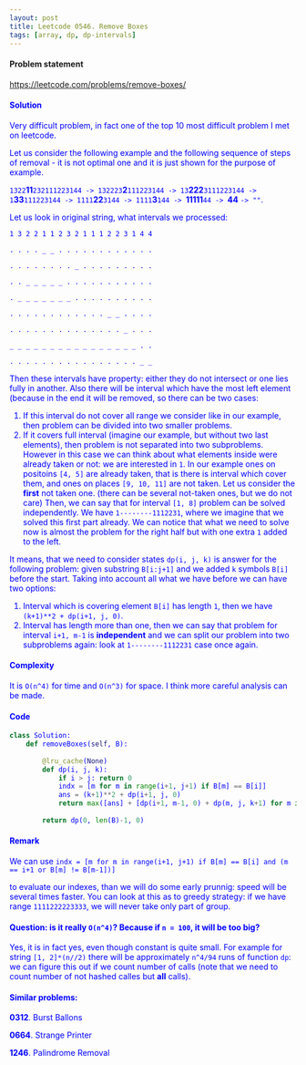 ```yaml
---
layout: post
title: Leetcode 0546. Remove Boxes
tags: [array, dp, dp-intervals]
---
```


#### Problem statement

<a href="https://leetcode.com/problems/remove-boxes/"> <font color = blue>https://leetcode.com/problems/remove-boxes/

#### Solution
Very difficult problem, in fact one of the top 10 most difficult problem I met on leetcode.

Let us consider the following example and the following sequence of steps of removal - it is not optimal one and it is just shown for the purpose of example. 

`1322`**11**`232111223144 -> 132223`**2**`111223144 -> 13`**222**`3111223144 -> 1`**33**`111223144 -> 1111`**22**`3144 -> 1111`**3**`144 -> `**11111**`44 -> `**44** `-> ""`.

Let us look in original string, what intervals we processed: 

`1 3 2 2 1 1 2 3 2 1 1 1 2 2 3 1 4 4`

`. . . . _ _ . . . . . . . . . . . .`

`. . . . . . . . _ . . . . . . . . .`

`. . _ _ _ _ _ . . . . . . . . . . .`

`. _ _ _ _ _ _ _ . . . . . . . . . .`

`. . . . . . . . . . . . _ _ . . . .`

`. . . . . . . . . . . . . . _ . . .`

`_ _ _ _ _ _ _ _ _ _ _ _ _ _ _ _ . .`

`. . . . . . . . . . . . . . . . _ _`

Then these intervals have property: either they do not intersect or one lies fully in another. Also there will be interval which have the most left element (because in the end it will be removed, so there can be two cases:

1. If this interval do not cover all range we consider like in our example, then problem can be divided into two smaller problems.
2. If it covers full interval (imagine our example, but without two last elements), then problem is not separated into two subproblems. However in this case we can think about what elements inside were already taken or not: we are interested in `1`. In our example ones on positoins `[4, 5]` are already taken, that is there is interval which cover them, and ones on places `[9, 10, 11]` are not taken. Let us consider the **first** not taken one. (there can be several not-taken ones, but we do not care) Then, we can say that for interval `[1, 8]` problem can be solved independently. We have `1--------1112231`, where we imagine that we solved this first part already. We can notice that what we need to solve now is almost the problem for the right half but with one extra `1` added to the left.

It means, that we need to consider states `dp(i, j, k)` is answer for the following problem: given substring `B[i:j+1]` and we added `k` symbols `B[i]` before the start. Taking into account all what we have before we can have two options:

1. Interval which is covering element `B[i]` has length `1`, then we have `(k+1)**2 + dp(i+1, j, 0)`.
2. Interval has length more than one, then we can say that problem for interval `i+1, m-1` is **independent** and we can split our problem into two subproblems again: look at `1--------1112231` case once again.

#### Complexity
It is `O(n^4)` for time and `O(n^3)` for space. I think more careful analysis can be made.


#### Code
```python
class Solution:
    def removeBoxes(self, B):
        
        @lru_cache(None)
        def dp(i, j, k):
            if i > j: return 0
            indx = [m for m in range(i+1, j+1) if B[m] == B[i]]
            ans = (k+1)**2 + dp(i+1, j, 0)
            return max([ans] + [dp(i+1, m-1, 0) + dp(m, j, k+1) for m in indx])   
            
        return dp(0, len(B)-1, 0)
```

#### Remark
We can use
`indx = [m for m in range(i+1, j+1) if B[m] == B[i] and (m == i+1 or B[m] != B[m-1])]`

to evaluate our indexes, than we will do some early prunnig: speed will be several times faster. You can look at this as to greedy strategy: if we have range `1111222223333`, we will never take only part of group.

#### Question: is it really `O(n^4)`? Because if `n = 100`, it will be too big?
Yes, it is in fact yes, even though constant is quite small. For example for string `[1, 2]*(n//2)` there will be approximately `n^4/94` runs of function `dp`: we can figure this out if we count number of calls (note that we need to count number of not hashed calles but **all** calls).

#### Similar problems:

**0312**. Burst Ballons

**0664**. Strange Printer

**1246**. Palindrome Removal